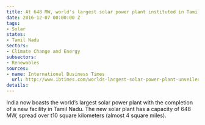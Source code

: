 ```yaml
---
title: At 648 MW, world's largest solar power plant instituted in Tamil Nadu
date: 2016-12-07 00:00:00 Z
tags:
- Solar
states:
- Tamil Nadu
sectors:
- Climate Change and Energy
subsectors:
- Renewables
sources:
- name: International Business Times
  url: http://www.ibtimes.com/worlds-largest-solar-power-plant-unveiled-indias-kamuthi-2452610
details: 
---
```


India now boasts the world’s largest solar power plant with the completion of a new facility in Tamil Nadu. The new solar plant has a capacity of 648 MW, spread over t10 square kilometers (almost 4 square miles).
